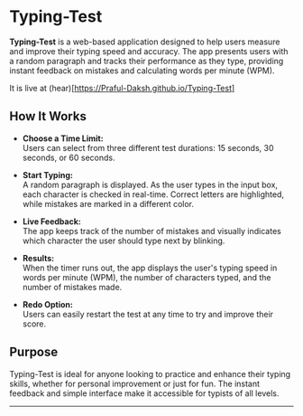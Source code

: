 # Typing-Test

**Typing-Test** is a web-based application designed to help users measure and improve their typing speed and accuracy. The app presents users with a random paragraph and tracks their performance as they type, providing instant feedback on mistakes and calculating words per minute (WPM).


It is live at (hear)[https://Praful-Daksh.github.io/Typing-Test]

## How It Works

- **Choose a Time Limit:**  
  Users can select from three different test durations: 15 seconds, 30 seconds, or 60 seconds.

- **Start Typing:**  
  A random paragraph is displayed. As the user types in the input box, each character is checked in real-time. Correct letters are highlighted, while mistakes are marked in a different color.

- **Live Feedback:**  
  The app keeps track of the number of mistakes and visually indicates which character the user should type next by blinking.

- **Results:**  
  When the timer runs out, the app displays the user's typing speed in words per minute (WPM), the number of characters typed, and the number of mistakes made.

- **Redo Option:**  
  Users can easily restart the test at any time to try and improve their score.

## Purpose

Typing-Test is ideal for anyone looking to practice and enhance their typing skills, whether for personal improvement or just for fun. The instant feedback and simple interface make it accessible for typists of all levels.

---
